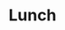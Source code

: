 ---
accepted: true
details: false
layout: talk
room: Westin - Partenkirchen
timeslot:
  duration: 60
  end: 2025-11-17 14:00:00+01:00
  start: 2025-11-17 13:00:00+01:00
title: Lunch
track: 2
---